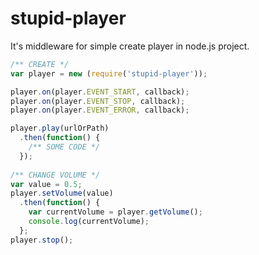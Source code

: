 # stupid-player

It's middleware for simple create player in node.js project.

```javascript
/** CREATE */
var player = new (require('stupid-player'));

player.on(player.EVENT_START, callback);
player.on(player.EVENT_STOP, callback);
player.on(player.EVENT_ERROR, callback);

player.play(urlOrPath)
  .then(function() {
    /** SOME CODE */
  });
  
/** CHANGE VOLUME */
var value = 0.5;
player.setVolume(value)
  .then(function() {
    var currentVolume = player.getVolume();
    console.log(currentVolume);
  };
player.stop();
```

